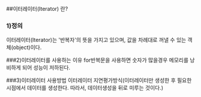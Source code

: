 ##이터레이터(Iterator) 란?

### 1)정의
   이터레이터(Iterator)는 '반복자'의 뜻을 가지고 있으며, 값을 차례대로 꺼낼 수 있는 객체(object)이다.


###2)이터레이터를 사용하는 이유
   for반복문을 사용하면 숫자가 많을경우 메모리를 낭비하게 되어 성능이 저하된다.

###3)이터레이터 사용방법
   이터레이터 지연평가방식(이터레이터만 생성한 후 필요한시점에서 데이터를 생성한다. 따라서, 데이터생성을 뒤로 미루는 것이다.)
